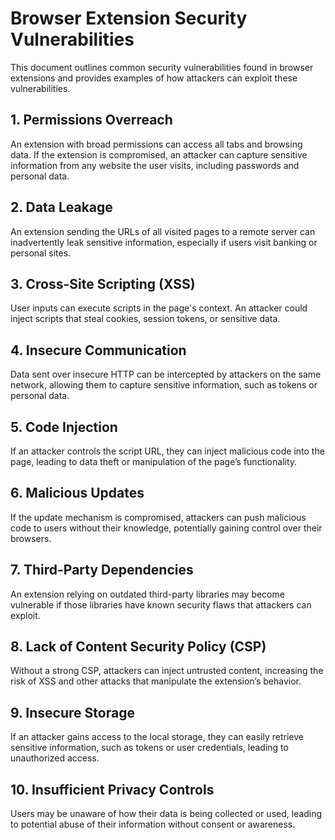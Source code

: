 # Browser Extension Security Vulnerabilities
This document outlines common security vulnerabilities found in browser extensions and provides examples of how attackers can exploit these vulnerabilities.
## 1. Permissions Overreach
An extension with broad permissions can access all tabs and browsing data. If the extension is compromised, an attacker can capture sensitive information from any website the user visits, including passwords and personal data.
## 2. Data Leakage
An extension sending the URLs of all visited pages to a remote server can inadvertently leak sensitive information, especially if users visit banking or personal sites.
## 3. Cross-Site Scripting (XSS)
User inputs can execute scripts in the page's context. An attacker could inject scripts that steal cookies, session tokens, or sensitive data.
## 4. Insecure Communication
Data sent over insecure HTTP can be intercepted by attackers on the same network, allowing them to capture sensitive information, such as tokens or personal data.
## 5. Code Injection
If an attacker controls the script URL, they can inject malicious code into the page, leading to data theft or manipulation of the page’s functionality.
## 6. Malicious Updates
If the update mechanism is compromised, attackers can push malicious code to users without their knowledge, potentially gaining control over their browsers.
## 7. Third-Party Dependencies
An extension relying on outdated third-party libraries may become vulnerable if those libraries have known security flaws that attackers can exploit.
## 8. Lack of Content Security Policy (CSP)
Without a strong CSP, attackers can inject untrusted content, increasing the risk of XSS and other attacks that manipulate the extension’s behavior.
## 9. Insecure Storage
If an attacker gains access to the local storage, they can easily retrieve sensitive information, such as tokens or user credentials, leading to unauthorized access.
## 10. Insufficient Privacy Controls
Users may be unaware of how their data is being collected or used, leading to potential abuse of their information without consent or awareness.
